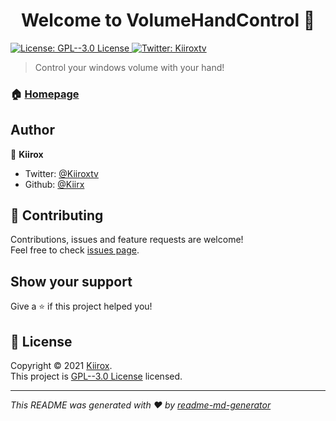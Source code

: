<h1 align="center">Welcome to VolumeHandControl 👋</h1>
<p>
  <a href="https://github.com/Kiirx/VolumeHandControl/blob/main/LICENSE" target="_blank">
    <img alt="License: GPL--3.0 License" src="https://img.shields.io/badge/License-GPL--3.0 License-yellow.svg" />
  </a>
  <a href="https://twitter.com/Kiiroxtv" target="_blank">
    <img alt="Twitter: Kiiroxtv" src="https://img.shields.io/twitter/follow/Kiiroxtv.svg?style=social" />
  </a>
</p>

> Control your windows volume with your hand!

### 🏠 [Homepage](https://github.com/Kiirx/VolumeHandControl)

## Author

👤 **Kiirox**

* Twitter: [@Kiiroxtv](https://twitter.com/Kiiroxtv)
* Github: [@Kiirx](https://github.com/Kiirx)

## 🤝 Contributing

Contributions, issues and feature requests are welcome!<br />Feel free to check [issues page](https://github.com/Kiirx/VolumeHandControl/issues). 

## Show your support

Give a ⭐️ if this project helped you!

## 📝 License

Copyright © 2021 [Kiirox](https://github.com/Kiirx).<br />
This project is [GPL--3.0 License](https://github.com/Kiirx/VolumeHandControl/blob/main/LICENSE) licensed.

***
_This README was generated with ❤️ by [readme-md-generator](https://github.com/kefranabg/readme-md-generator)_